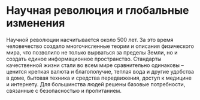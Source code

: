 # Научная революция и глобальные изменения

Научной революции насчитывается около 500 лет. За это время человечество создало многочисленные теории и описания физического мира, что позволило не только вырваться за пределы Земли, но и создать единое информационное пространство. Стандарты качественной жизни стали во всем мире сравнительно одинаковы – ценится крепкая валюта и благополучие, теплая вода и другие удобства в доме, бытовая техника и средства передвижения, доступ к медицине и интернету. Для большинства людей решены базовые потребности, связанные с безопасностью и пропитанием.
